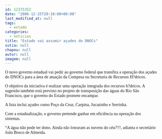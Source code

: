 ```yaml
---
id: 12375352
date: "2006-12-25T20:10:00+00:00"
last_modified_at: null
tags:
  - estado
categories:
  - noticias
title: "Estado vai assumir açudes do DNOCs"
sutia: null
chapeu: null
autor: null
imagem: null
---
```

<p><P><FONT face=Verdana>O novo governo estadual vai pedir ao governo federal que transfira a operação dos açudes do DNOCs para a área de atuação da Compesa ou Secretaria de Recursos H?dricos. </FONT></P></p>
<p><P><FONT face=Verdana>O objetivo da iniciativa é realizar uma operação integrada dos recursos h?dricos. A sugestão também está previsto no projeto de transposição das águas do Rio São Francisco, que o governo do Estado promete encampar.</FONT></P><FONT face=Verdana></p>
<p><P>A lista inclui açudes como Poço da Cruz, Carpina, Jucazinho e Serrinha.<BR></P></p>
<p><P>Com a estadualização, o governo pretende ganhar em eficiência na operação dos sistemas.</P></p>
<p><P>“A água não pode ter dono. Ainda não lotearam as nuvens do céu???, adianta o secretário João Bosco de Almeida.</FONT></P> </p>
